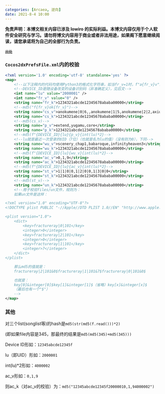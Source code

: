 ```yaml
---
categories: [Arcaea, 逆向]
date: 2021-8-4 10:00
---
```


**免责声明：本博文相关内容已涉及 lowiro 的实际利益。本博文内容仅用于个人软件安全研究与学习。请勿将博文内容用于商业或者非法用途，如果阁下愿意继续阅读，请您承诺将为自己的全部行为负责。**

<small><del>[出处](https://wlt.tql.moe)</del></small>

### `Cocos2dxPrefsFile.xml`内的校验

```xml
<?xml version='1.0' encoding='utf-8' standalone='yes' ?>
<map>
    <!--以下注释内的代码均使用Python3的格式化字符串，如当fr_v=1时，f"a{fr_v}v"即为"a1b"-->
    <!--DEVICE_ID是随设备改变的设备识别码（非准确定义），见后文-->
    <int name="lu" value="2000001" />
    <int name="fr_v" value="0" />
    <string name="fr_k">1234321abcde12345678ababa00000</string>
    <!--md5("f{fr_v}ok{fr_v}")-->
    <string name="cs_v">anokumene|0|6,,anokumene|1|5,anokumene|2|2,axiumcrisis|0|3</string>
    <string name="cs_k">1234321abcde12345678ababa00000</string>
    <!--md5(cs_v)-->
    <string name="p_v">extend,yugamu,core</string>
    <string name="p_k">1234321abcde12345678ababa00000</string>
    <!--md5(f"{DEVICE_ID}{lu}{p_v}{int(lu)*2}-->
    <!--lu就是最近一次登录的UID（7位）（也就是名为lu的值）（没有则为0），下同-->
    <string name="wu_v">scenery_chap1,babaroque,infinityheaven3</string>
    <string name="wu_k">1234321abcde12345678ababa00000</string>
    <!--md5(f"{DEVICE_ID}{lu}{wu_v}{int(lu)*2}-->
    <string name="ac_v">0,1,9</string>
    <string name="ac_k">1234321abcde12345678ababa00000</string>
    <!--md5(f"{DEVICE_ID}{lu}{ac_v}{int(lu)*2}-->
    <string name="st_v">1|1|0|0,1|2|0|0,1|3|0|0</string>
    <string name="st_k">1234321abcde12345678ababa00000</string>
    <!--md5(st_v)-->
    <string name="un_k">1234321abcde12345678ababa00000</string>
    <!--用于校验files/un文件，规则为：
    如果un文件是这样：

<?xml version="1.0" encoding="UTF-8"?>
<!DOCTYPE plist PUBLIC "-//Apple//DTD PLIST 1.0//EN" "http://www.apple.com/DTDs/PropertyList-1.0.dtd"/>

<plist version="1.0">
    <dict>
        <key>fractureray|0|101</key>
        <integer>0</integer>
        <key>fractureray|2|101</key>
        <integer>0</integer>
        <key>fractureray|1|101</key>
        <integer>7</integer>
    </dict>
</plist>

    那么md5的值就是：
    fractureray|2|101&0$fractureray|1|101&7$fractureray|0|101&0$

    也就是：
    key[0]&integer[0]$key[1]&integer[1]$（省略）key[x]&integer[x]$
    （最后也有一个"$"）
    -->
</map>
```

### 其他

对三个list(songlist等)的hash是`md5(str(md5(f.read()))*2)`

(即如果file内容是345，那最终的结果是`md5(md5(345)+md5(345)))`

Device ID形如：`12345abcde12345f`

lu（即UID）形如：`2000001`

int(lu)*2形如：`4000002`

ac_v形如：`0,1,9`

则ac_k（对ac_v的校验）为：`md5("12345abcde12345f20000010,1,94000002")`
